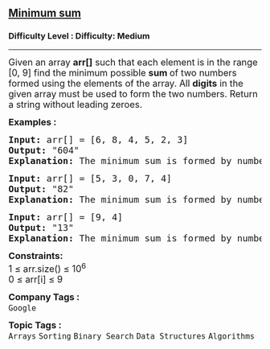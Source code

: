 <h2><a href="https://www.geeksforgeeks.org/problems/minimum-sum4058/1">Minimum sum</a></h2><h3>Difficulty Level : Difficulty: Medium</h3><hr><div class="problems_problem_content__Xm_eO"><p><span style="font-size: 18px;">Given an array <strong>arr[]</strong> such that each element is in the range [0, 9] find the minimum possible <strong>sum </strong>of two numbers formed using the elements of the array. All <strong>digits</strong> in the given array must be used to form the two numbers. Return a string without leading zeroes.</span></p>
<p><span style="font-size: 18px;"><strong>Examples :</strong></span></p>
<pre><span style="font-size: 18px;"><strong>Input: </strong>arr[] = [6, 8, 4, 5, 2, 3]
<strong>Output:</strong> "604"
<strong>Explanation:</strong> The minimum sum is formed by numbers 358 and 246.</span></pre>
<pre><span style="font-size: 18px;"><strong>Input: </strong>arr[] = [5, 3, 0, 7, 4]
<strong>Output:</strong> "82"
<strong>Explanation:</strong> The minimum sum is formed by numbers 35 and 047.<br></span></pre>
<pre><span style="font-size: 18px;"><strong>Input: </strong>arr[] = [9, 4]
<strong>Output:</strong> "13"
<strong>Explanation:</strong> The minimum sum is formed by numbers 9 and 4.</span></pre>
<p><span style="font-size: 18px;"><strong>Constraints:</strong><br>1 ≤ arr.size() ≤ 10<sup>6</sup><br>0 ≤ arr[i] ≤ 9</span></p></div><p><span style=font-size:18px><strong>Company Tags : </strong><br><code>Google</code>&nbsp;<br><p><span style=font-size:18px><strong>Topic Tags : </strong><br><code>Arrays</code>&nbsp;<code>Sorting</code>&nbsp;<code>Binary Search</code>&nbsp;<code>Data Structures</code>&nbsp;<code>Algorithms</code>&nbsp;